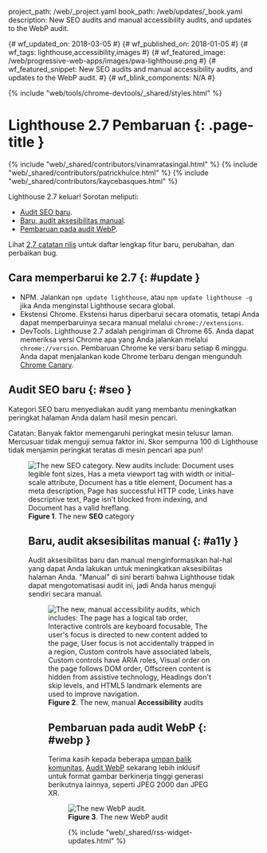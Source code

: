 project_path: /web/_project.yaml
book_path: /web/updates/_book.yaml
description: New SEO audits and manual accessibility audits, and updates to the WebP audit.
<span lang="id-x-mtfrom-en">

{# wf_updated_on: 2018-03-05 #}
{# wf_published_on: 2018-01-05 #}
{# wf_tags: lighthouse,accessibility,images #}
{# wf_featured_image: /web/progressive-web-apps/images/pwa-lighthouse.png #}
{# wf_featured_snippet: New SEO audits and manual accessibility audits, and updates to the WebP audit. #}
{# wf_blink_components: N/A #}

{% include "web/tools/chrome-devtools/_shared/styles.html" %}

# Lighthouse 2.7 Pembaruan {: .page-title }

{% include "web/_shared/contributors/vinamratasingal.html" %}
{% include "web/_shared/contributors/patrickhulce.html" %}
{% include "web/_shared/contributors/kaycebasques.html" %}

[CDT]: /web/tools/lighthouse/#devtools
[Node]: https://github.com/GoogleChrome/lighthouse#using-programmatically
[CLI]: /web/tools/lighthouse/#cli
[CE]: /web/tools/lighthouse/#extension

Lighthouse 2.7 keluar! Sorotan meliputi:

* [Audit SEO baru](#seo).
* [Baru, audit aksesibilitas manual](#a11y).
* [Pembaruan pada audit WebP](#webp).

Lihat [2,7 catatan rilis][RN] untuk daftar lengkap fitur baru, perubahan, dan perbaikan bug.

[RN]: https://github.com/GoogleChrome/lighthouse/releases/tag/v2.7.0

## Cara memperbarui ke 2.7 {: #update }

* NPM. Jalankan `npm update lighthouse`, atau `npm update lighthouse -g` jika Anda menginstal Lighthouse secara global.
* Ekstensi Chrome. Ekstensi harus diperbarui secara otomatis, tetapi Anda dapat memperbaruinya secara manual melalui `chrome://extensions`.
* DevTools. Lighthouse 2.7 adalah pengiriman di Chrome 65. Anda dapat memeriksa versi Chrome apa yang Anda jalankan melalui `chrome://version`. Pembaruan Chrome ke versi baru setiap 6 minggu. Anda dapat menjalankan kode Chrome terbaru dengan mengunduh [Chrome Canary][Canary].

[Canary]: https://www.google.com/chrome/browser/canary.html

## Audit SEO baru {: #seo }

Kategori SEO baru menyediakan audit yang membantu meningkatkan peringkat halaman Anda dalam hasil mesin pencari.

Catatan: Banyak faktor memengaruhi peringkat mesin telusur laman. Mercusuar tidak menguji semua faktor ini. Skor sempurna 100 di Lighthouse tidak menjamin peringkat teratas di mesin pencari apa pun!

<figure>   <img src="/web/updates/images/2018/01/seo.png"
       alt="The new SEO category. New audits include: Document uses legible font sizes,
            Has a meta viewport tag with width or initial-scale attribute,
            Document has a title element, Document has a meta description, Page has
            successful HTTP code, Links have descriptive text, Page isn't blocked from indexing,
            and Document has a valid hreflang."/>
  <figcaption>
    <b>Figure 1</b>. The new <b>SEO</b> category
  </figcaption>
</gambar>

## Baru, audit aksesibilitas manual {: #a11y }

Audit aksesibilitas baru dan manual menginformasikan hal-hal yang dapat Anda lakukan untuk meningkatkan aksesibilitas halaman Anda. "Manual" di sini berarti bahwa Lighthouse tidak dapat mengotomatisasi audit ini, jadi Anda harus menguji sendiri secara manual.

<figure>   <img src="/web/updates/images/2018/01/a11y.png"
       alt="The new, manual accessibility audits, which includes: The page has a logical tab order,
            Interactive controls are keyboard focusable, The user's focus is directed to new
            content added to the page, User focus is not accidentally trapped in a region,
            Custom controls have associated labels, Custom controls have ARIA roles, Visual order
            on the page follows DOM order, Offscreen content is hidden from assistive technology,
            Headings don't skip levels, and HTML5 landmark elements are used to improve
            navigation."/>
  <figcaption>
    <b>Figure 2</b>. The new, manual <b>Accessibility</b> audits
  </figcaption>
</gambar>

## Pembaruan pada audit WebP {: #webp }

Terima kasih kepada beberapa [umpan balik komunitas][feedback], [Audit WebP][webp] sekarang lebih inklusif untuk format gambar berkinerja tinggi generasi berikutnya lainnya, seperti JPEG 2000 dan JPEG XR.

[feedback]: https://www.reddit.com/r/webdev/comments/75w7t0/so_exactly_what_do_i_do_google_put_my_css_in_js/doatllq/
[webp]: /web/tools/lighthouse/audits/webp

<figure>   <img src="/web/updates/images/2018/01/webp.png"
       alt="The new WebP audit."/>
  <figcaption>
    <b>Figure 3</b>. The new WebP audit
  </figcaption>
</gambar>

{% include "web/_shared/rss-widget-updates.html" %}

</span>